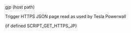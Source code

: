 <span style='color:var(--vscode-symbolIcon-methodForeground);'>gjp</span> (<span style='color:var(--vscode-symbolIcon-variableForeground);'>host path</span>) 

Trigger HTTPS JSON page read as used by Tesla Powerwall 

(if defined SCRIPT_GET_HTTPS_JP)
